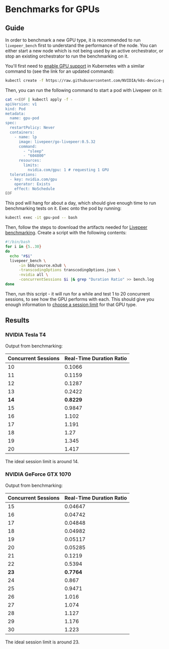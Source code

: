 # Benchmarks for GPUs

## Guide

In order to benchmark a new GPU type, it is recommended to run `livepeer_bench` first to understand the performance of the node. You can either start a new node which is not being used by an active orchestrator, or stop an existing orchestrator to run the benchmarking on it.

You'll first need to [enable GPU support](https://github.com/NVIDIA/k8s-device-plugin#enabling-gpu-support-in-kubernetes) in Kubernetes with a similar command to (see the link for an updated command):

```bash
kubectl create -f https://raw.githubusercontent.com/NVIDIA/k8s-device-plugin/v0.12.2/nvidia-device-plugin.yml
```

Then, you can run the following command to start a pod with Livepeer on it:

```bash
cat <<EOF | kubectl apply -f -
apiVersion: v1
kind: Pod
metadata:
  name: gpu-pod
spec:
  restartPolicy: Never
  containers:
    - name: lp
      image: livepeer/go-livepeer:0.5.32
      command:
        - "sleep"
        - "604800"
      resources:
        limits:
          nvidia.com/gpu: 1 # requesting 1 GPU
  tolerations:
  - key: nvidia.com/gpu
    operator: Exists
    effect: NoSchedule
EOF
```

This pod will hang for about a day, which should give enough time to run benchmarking tests on it. Exec onto the pod by running:

```bash
kubectl exec -it gpu-pod -- bash
```

Then, follow the steps to download the artifacts needed for [Livepeer benchmarking](https://docs.livepeer.org/video-miners/guides/benchmarking). Create a script with the following contents:

```bash
#!/bin/bash
for i in {5..30}
do
  echo "#$i"
  livepeer_bench \
      -in bbb/source.m3u8 \
      -transcodingOptions transcodingOptions.json \
      -nvidia all \
      -concurrentSessions $i |& grep "Duration Ratio" >> bench.log
done
```

Then, run this script - it will run for a while and test 1 to 20 concurrent sessions, to see how the GPU performs with each. This should give you enough information to [choose a session limit](https://docs.livepeer.org/video-miners/guides/session-limits) for that GPU type.

## Results

### NVIDIA Tesla T4

Output from benchmarking:

| Concurrent Sessions | Real-Time Duration Ratio |
| ------------------- | ------------------------ |
| 10                  | 0.1066                   |
| 11                  | 0.1159                   |
| 12                  | 0.1287                   |
| 13                  | 0.2422                   |
| **14**              | **0.8229**               |
| 15                  | 0.9847                   |
| 16                  | 1.102                    |
| 17                  | 1.191                    |
| 18                  | 1.27                     |
| 19                  | 1.345                    |
| 20                  | 1.417                    |

The ideal session limit is around 14.

### NVIDIA GeForce GTX 1070

Output from benchmarking:

| Concurrent Sessions | Real-Time Duration Ratio |
| ------------------- | ------------------------ |
| 15                  | 0.04647                  |
| 16                  | 0.04742                  |
| 17                  | 0.04848                  |
| 18                  | 0.04982                  |
| 19                  | 0.05117                  |
| 20                  | 0.05285                  |
| 21                  | 0.1219                   |
| 22                  | 0.5394                   |
| **23**              | **0.7764**               |
| 24                  | 0.867                    |
| 25                  | 0.9471                   |
| 26                  | 1.016                    |
| 27                  | 1.074                    |
| 28                  | 1.127                    |
| 29                  | 1.176                    |
| 30                  | 1.223                    |

The ideal session limit is around 23.
